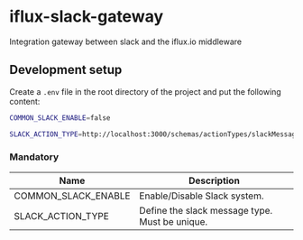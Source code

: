 # iflux-slack-gateway
Integration gateway between slack and the iflux.io middleware

## Development setup

Create a `.env` file in the root directory of the project and put the following content:

```bash
COMMON_SLACK_ENABLE=false

SLACK_ACTION_TYPE=http://localhost:3000/schemas/actionTypes/slackMessageSending
```

### Mandatory

| Name                       | Description                               |
| -------------------------- | ----------------------------------------- |
| COMMON_SLACK_ENABLE        | Enable/Disable Slack system. |
| SLACK_ACTION_TYPE          | Define the slack message type. Must be unique. |
